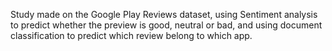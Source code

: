 Study made on the Google Play Reviews dataset, using Sentiment analysis to predict whether the preview is good, neutral or bad, and using document classification to predict which review belong to which app.

